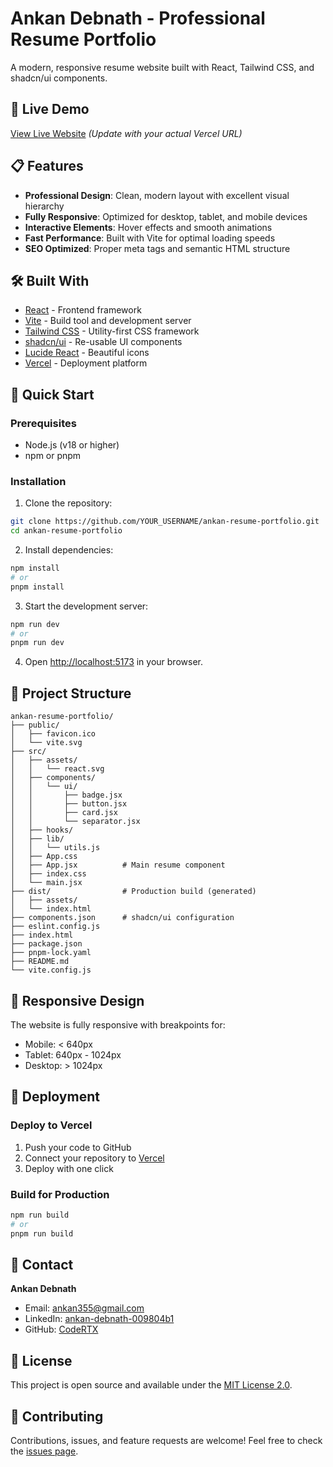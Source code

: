 # Ankan Debnath - Professional Resume Portfolio

A modern, responsive resume website built with React, Tailwind CSS, and shadcn/ui components.

## 🌟 Live Demo

[View Live Website](https://your-vercel-url.vercel.app) *(Update with your actual Vercel URL)*

## 📋 Features

- **Professional Design**: Clean, modern layout with excellent visual hierarchy
- **Fully Responsive**: Optimized for desktop, tablet, and mobile devices
- **Interactive Elements**: Hover effects and smooth animations
- **Fast Performance**: Built with Vite for optimal loading speeds
- **SEO Optimized**: Proper meta tags and semantic HTML structure

## 🛠️ Built With

- [React](https://reactjs.org/) - Frontend framework
- [Vite](https://vitejs.dev/) - Build tool and development server
- [Tailwind CSS](https://tailwindcss.com/) - Utility-first CSS framework
- [shadcn/ui](https://ui.shadcn.com/) - Re-usable UI components
- [Lucide React](https://lucide.dev/) - Beautiful icons
- [Vercel](https://vercel.com/) - Deployment platform

## 🚀 Quick Start

### Prerequisites

- Node.js (v18 or higher)
- npm or pnpm

### Installation

1. Clone the repository:
```bash
git clone https://github.com/YOUR_USERNAME/ankan-resume-portfolio.git
cd ankan-resume-portfolio
```

2. Install dependencies:
```bash
npm install
# or
pnpm install
```

3. Start the development server:
```bash
npm run dev
# or
pnpm run dev
```

4. Open [http://localhost:5173](http://localhost:5173) in your browser.

## 📁 Project Structure

```
ankan-resume-portfolio/
├── public/
│   ├── favicon.ico
│   └── vite.svg
├── src/
│   ├── assets/
│   │   └── react.svg
│   ├── components/
│   │   └── ui/
│   │       ├── badge.jsx
│   │       ├── button.jsx
│   │       ├── card.jsx
│   │       └── separator.jsx
│   ├── hooks/
│   ├── lib/
│   │   └── utils.js
│   ├── App.css
│   ├── App.jsx          # Main resume component
│   ├── index.css
│   └── main.jsx
├── dist/                # Production build (generated)
│   ├── assets/
│   └── index.html
├── components.json      # shadcn/ui configuration
├── eslint.config.js
├── index.html
├── package.json
├── pnpm-lock.yaml
├── README.md
└── vite.config.js
```

## 📱 Responsive Design

The website is fully responsive with breakpoints for:
- Mobile: < 640px
- Tablet: 640px - 1024px
- Desktop: > 1024px

## 🚀 Deployment

### Deploy to Vercel

1. Push your code to GitHub
2. Connect your repository to [Vercel](https://vercel.com)
3. Deploy with one click

### Build for Production

```bash
npm run build
# or
pnpm run build
```

## 👤 Contact

**Ankan Debnath**
- Email: ankan355@gmail.com
- LinkedIn: [ankan-debnath-009804b1](https://www.linkedin.com/in/ankan-debnath-009804b1)
- GitHub: [CodeRTX](https://github.com/CodeRTX)

## 📄 License

This project is open source and available under the [MIT License 2.0](LICENSE).

## 🤝 Contributing

Contributions, issues, and feature requests are welcome! Feel free to check the [issues page](../../issues).

